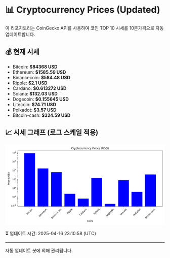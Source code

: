 
# 📊 Cryptocurrency Prices (Updated)

이 리포지토리는 CoinGecko API를 사용하여 코인 TOP 10 시세를 10분가격으로 자동 업데이트합니다.

## 💰 현재 시세
- Bitcoin: **$84368 USD**
- Ethereum: **$1585.59 USD**
- Binancecoin: **$584.48 USD**
- Ripple: **$2.1 USD**
- Cardano: **$0.613272 USD**
- Solana: **$132.03 USD**
- Dogecoin: **$0.155645 USD**
- Litecoin: **$74.71 USD**
- Polkadot: **$3.57 USD**
- Bitcoin-cash: **$324.59 USD**

## 📈 시세 그래프 (로그 스케일 적용)
![Crypto Prices](crypto_prices.png)

⏳ 업데이트 시간: 2025-04-16 23:10:58 (UTC)

---
자동 업데이트 봇에 의해 관리됩니다.
